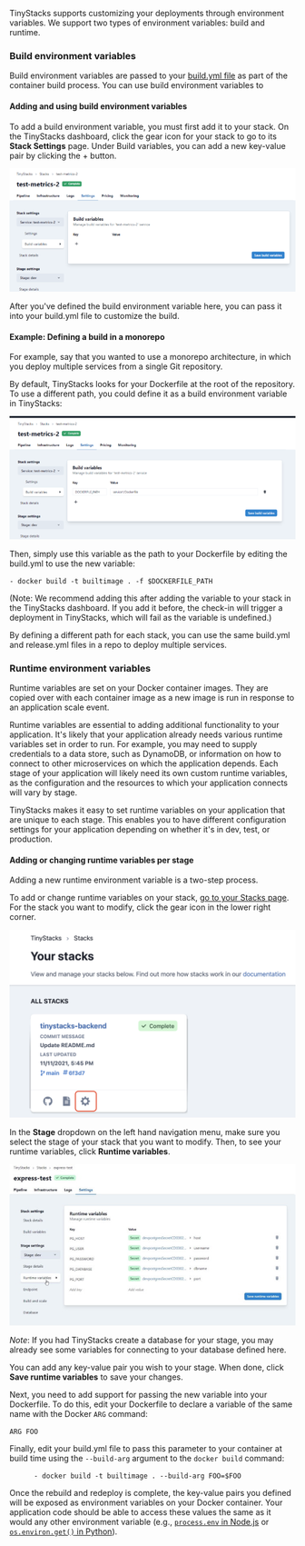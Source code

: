 TinyStacks supports customizing your deployments through environment variables. We support two types of environment variables: build and runtime. 

### Build environment variables

Build environment variables are passed to your [build.yml file](builds-releases.md) as part of the container build process. You can use build environment variables to 

#### Adding and using build environment variables

To add a build environment variable, you must first add it to your stack. On the TinyStacks dashboard, click the gear icon for your stack to go to its **Stack Settings** page. Under Build variables, you can add a new key-value pair by clicking the + button.

![TinyStacks - add build environment variables](img/build-env-vars-1.png)

After you've defined the build environment variable here, you can pass it into your build.yml file to customize the build. 

#### Example: Defining a build in a monorepo

For example, say that you wanted to use a monorepo architecture, in which you deploy multiple services from a single Git repository. 

By default, TinyStacks looks for your Dockerfile at the root of the repository. To use a different path, you could define it as a build environment variable in TinyStacks: 

![TinyStacks - add custom path to Dockerfile](img/build-env-vars-2.png)

Then, simply use this variable as the path to your Dockerfile by editing the build.yml to use the new variable: 

```
- docker build -t builtimage . -f $DOCKERFILE_PATH
```

(Note: We recommend adding this after adding the variable to your stack in the TinyStacks dashboard. If you add it before, the check-in will trigger a deployment in TinyStacks, which will fail as the variable is undefined.)

By defining a different path for each stack, you can use the same build.yml and release.yml files in a repo to deploy multiple services. 

### Runtime environment variables

Runtime variables are set on your Docker container images. They are copied over with each container image as a new image is run in response to an application scale event. 

Runtime variables are essential to adding additional functionality to your application. It's likely that your application already needs various runtime variables set in order to run. For example, you may need to supply credentials to a data store, such as DynamoDB, or information on how to connect to other microservices on which the application depends. Each stage of your application will likely need its own custom runtime variables, as the configuration and the resources to which your application connects will vary by stage. 

TinyStacks makes it easy to set runtime variables on your application that are unique to each stage. This enables you to have different configuration settings for your application depending on whether it's in dev, test, or production. 

#### Adding or changing runtime variables per stage

Adding a new runtime environment variable is a two-step process.

To add or change runtime variables on your stack, <a href="https://tinystacks.com/stacks/" target="_blank">go to your Stacks page</a>. For the stack you want to modify, click the gear icon in the lower right corner. 

![TinyStacks - change stage settings](img/tinystacks-runtime-vars-1.png)

In the **Stage** dropdown on the left hand navigation menu, make sure you select the stage of your stack that you want to modify. Then, to see your runtime variables, click **Runtime variables**.

![TinyStacks - runtime variables configuration for stack](img/tinystacks-runtime-vars-2.jpg)

*Note*: If you had TinyStacks create a database for your stage, you may already see some variables for connecting to your database defined here. 

You can add any key-value pair you wish to your stage. When done, click **Save runtime variables** to save your changes. 

Next, you need to add support for passing the new variable into your Dockerfile. To do this, edit your Dockerfile to declare a variable of the same name with the Docker `ARG` command:

```
ARG FOO 
```

Finally, edit your build.yml file to pass this parameter to your container at build time using the `--build-arg` argument to the `docker build` command:

```
      - docker build -t builtimage . --build-arg FOO=$FOO
```

Once the rebuild and redeploy is complete, the key-value pairs you defined will be exposed as environment variables on your Docker container. Your application code should be able to access these values the same as it would any other environment variable (e.g., <a href="https://nodejs.dev/learn/how-to-read-environment-variables-from-nodejs" target="_blank">`process.env` in Node.js</a> or <a href="https://www.nylas.com/blog/making-use-of-environment-variables-in-python/" target="_blank">`os.environ.get()` in Python</a>).